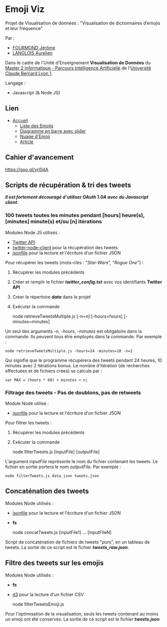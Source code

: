 # Emoji Viz

Projet de Visualisation de données : "Visualisation de dictionnaires d’emojis et leur fréquence"

Par :
- [FOURMOND Jérôme](https://github.com/jfourmond/)
- [LANGLOIS Aurelien](https://github.com/Aurelink)

Dans le cadre de l'Unité d'Enseignement **Visualisation de Données** du [Master 2 Informatique - Parcours Intelligence Artificielle](http://master-info.univ-lyon1.fr/IA/) de l'[Université Claude Bernard Lyon 1](http://www.univ-lyon1.fr/).

Langage :
- Javascript (& Node JS)

## Lien

- [Accueil](https://jfourmond.github.io/Emoji_Viz/)
	- [Liste des Emojis](https://jfourmond.github.io/Emoji_Viz/emojis.html)
	- [Diagramme en barre avec slider](https://jfourmond.github.io/Emoji_Viz/bar_view_time.html)
	- [Nuage d'Emoji](https://jfourmond.github.io/Emoji_Viz/cloud_view.html)
	- [Article](https://jfourmond.github.io/Emoji_Viz/article.html)

## Cahier d'avancement

https://goo.gl/yrl04A

## Scripts de récupération & tri des tweets

***Il est fortement découragé d'utiliser OAuth 1.0A avec du Javascript client***.

### 100 tweets toutes les minutes pendant [hours] heure(s), [minutes] minute(s) et/ou [n] itérations

Modules Node JS utilisés :
- [Twitter API](https://dev.twitter.com/streaming/public)
- [twitter-node-client](https://github.com/BoyCook/TwitterJSClient) pour la récupération des tweets
- [jsonfile](https://www.npmjs.com/package/jsonfile) pour la lecture et l'écriture d'un fichier JSON

Pour récupérer les tweets (mots-clés : "*Star-Wars*", "*Rogue One*") :

1. Récupérer les modules précédents
2. Créer et remplir le fichier ***twitter_config.txt*** avec vos identifiants **Twitter API**
3. Créer le répertoire ***data*** dans le projet
4. Exécuter la commande

	node retrieveTweetsMultiple.js [-n=n] [-hours=hours] [-minutes=minutes]

Un seul des arguments *-n*, *-hours*, *-minutes* est obligatoire dans la commande. Ils peuvent tous être employés dans la commande.
Par exemple :

	node retrieveTweetsMultiple.js -hours=24 -minutes=10 -n=2

Qui signifie que le programme récupérera des tweets pendant 24 heures, 10 minutes avec 2 itérations bonus.
Le nombre d'itération (de recherches effectuées et de fichiers crées) se calcule par :

	var MAX = (hours * 60) + minutes + n;

### Filtrage des tweets - Pas de doublons, pas de retweets

Module Node utilisé :
- [jsonfile](https://www.npmjs.com/package/jsonfile) pour la lecture et l'écriture d'un fichier JSON

Pour filtrer les tweets :

1. Récupérer les modules précédents
2. Exécuter la commande

	node filterTweets.js [inputFile] [outputFile]

L'argument *inputFile* représente le nom du fichier contenant les tweets. Le fichier en sortie portera le nom *outputFile*.
Par exemple :

	node filterTweets.js data.json tweets.json

## Concaténation des tweets

Modules Node utilisés :

- [jsonfile](https://www.npmjs.com/package/jsonfile) pour la lecture et l'écriture d'un fichier JSON
- **fs**

	node concatTweets.js [inputFile1] ... [inputFileN]

Script de concaténation de fichiers de tweets "purs", en un tableau de tweets. La sortie de ce script est le fichier ***tweets_raw.json***.

## Filtre des tweets sur les emojis

Modules Node utilisés :

- **fs**
- [d3](https://www.npmjs.com/package/d3) pour la lecture d'un fichier CSV

	node filterTweetsEmoji.js

Pour l'optimisation de la visualisation, seuls les tweets contenant au moins un emoji ont été conservés. La sortie de ce script est le fichier ***tweets.json***
